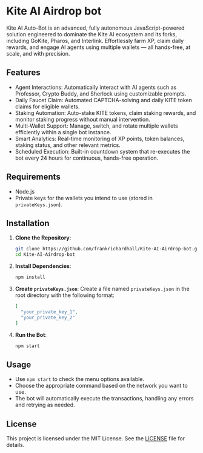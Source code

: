 # Kite AI Airdrop bot
Kite AI Auto-Bot is an advanced, fully autonomous JavaScript-powered solution engineered to dominate the Kite AI ecosystem and its forks, including GoKite, Pharos, and Interlink. Effortlessly farm XP, claim daily rewards, and engage AI agents using multiple wallets — all hands-free, at scale, and with precision.

## Features
- Agent Interactions: Automatically interact with AI agents such as Professor, Crypto Buddy, and Sherlock using customizable prompts.
- Daily Faucet Claim: Automated CAPTCHA-solving and daily KITE token claims for eligible wallets.
- Staking Automation: Auto-stake KITE tokens, claim staking rewards, and monitor staking progress without manual intervention.
- Multi-Wallet Support: Manage, switch, and rotate multiple wallets efficiently within a single bot instance.
- Smart Analytics: Real-time monitoring of XP points, token balances, staking status, and other relevant metrics.
- Scheduled Execution: Built-in countdown system that re-executes the bot every 24 hours for continuous, hands-free operation.

## Requirements

- Node.js
- Private keys for the wallets you intend to use (stored in `privateKeys.json`).

## Installation

1. **Clone the Repository**:

   ```bash
   git clone https://github.com/frankrichardhall/Kite-AI-Airdrop-bot.git
   cd Kite-AI-Airdrop-bot
   ```

2. **Install Dependencies**:

   ```bash
   npm install
   ```

3. **Create `privateKeys.json`**:
   Create a file named `privateKeys.json` in the root directory with the following format:

   ```json
   [
     "your_private_key_1",
     "your_private_key_2"
   ]
   ```

4. **Run the Bot**:

   ```bash
   npm start
   ```

## Usage

- Use `npm start` to check the menu options available.
- Choose the appropriate command based on the network you want to use.
- The bot will automatically execute the transactions, handling any errors and retrying as needed.

## License

This project is licensed under the MIT License. See the [LICENSE](LICENSE) file for details.
 
 
 
 
 
 
 
 
 
 
 
 
 